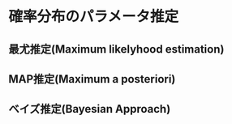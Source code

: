 # 確率分布のパラメータ推定

## 最尤推定(Maximum likelyhood estimation)

## MAP推定(Maximum a posteriori)

## ベイズ推定(Bayesian Approach)